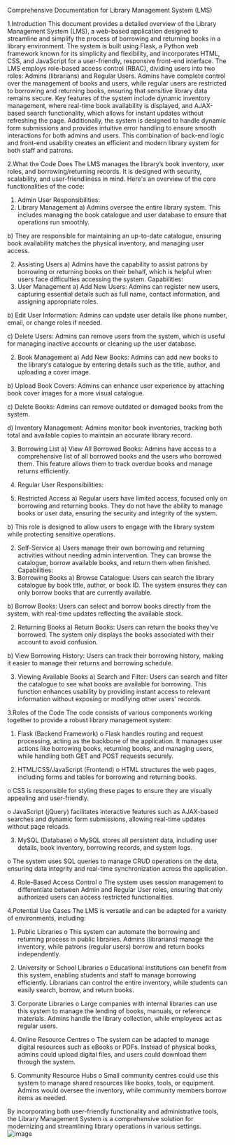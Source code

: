 Comprehensive Documentation for Library Management System (LMS)

1.Introduction
This document provides a detailed overview of the Library Management System (LMS), a web-based application designed to streamline and simplify the process of borrowing and returning books in a library environment. The system is built using Flask, a Python web framework known for its simplicity and flexibility, and incorporates HTML, CSS, and JavaScript for a user-friendly, responsive front-end interface.
The LMS employs role-based access control (RBAC), dividing users into two roles: Admins (librarians) and Regular Users. Admins have complete control over the management of books and users, while regular users are restricted to borrowing and returning books, ensuring that sensitive library data remains secure.
Key features of the system include dynamic inventory management, where real-time book availability is displayed, and AJAX-based search functionality, which allows for instant updates without refreshing the page. Additionally, the system is designed to handle dynamic form submissions and provides intuitive error handling to ensure smooth interactions for both admins and users. This combination of back-end logic and front-end usability creates an efficient and modern library system for both staff and patrons.

2.What the Code Does
The LMS manages the library’s book inventory, user roles, and borrowing/returning records. It is designed with security, scalability, and user-friendliness in mind. Here's an overview of the core functionalities of the code:


1.	 Admin User
Responsibilities:
1.	Library Management
a)	Admins oversee the entire library system. This includes managing the book catalogue and user database to ensure that operations run smoothly.

b)	They are responsible for maintaining an up-to-date catalogue, ensuring book availability matches the physical inventory, and managing user access.

2.	Assisting Users
a)	Admins have the capability to assist patrons by borrowing or returning books on their behalf, which is helpful when users face difficulties accessing the system.
Capabilities:
1.	User Management
a)	Add New Users: Admins can register new users, capturing essential details such as full name, contact information, and assigning appropriate roles.

b)	Edit User Information: Admins can update user details like phone number, email, or change roles if needed.

c)	Delete Users: Admins can remove users from the system, which is useful for managing inactive accounts or cleaning up the user database.



2.	Book Management
a)	Add New Books: Admins can add new books to the library’s catalogue by entering details such as the title, author, and uploading a cover image.

b)	Upload Book Covers: Admins can enhance user experience by attaching book cover images for a more visual catalogue.

c)	Delete Books: Admins can remove outdated or damaged books from the system.

d)	Inventory Management: Admins monitor book inventories, tracking both total and available copies to maintain an accurate library record.

3.	Borrowing List
a)	View All Borrowed Books: Admins have access to a comprehensive list of all borrowed books and the users who borrowed them. This feature allows them to track overdue books and manage returns efficiently.

2.	Regular User
Responsibilities:
1.	Restricted Access
a)	Regular users have limited access, focused only on borrowing and returning books. They do not have the ability to manage books or user data, ensuring the security and integrity of the system.

b)	This role is designed to allow users to engage with the library system while protecting sensitive operations.

2.	Self-Service
a)	Users manage their own borrowing and returning activities without needing admin intervention. They can browse the catalogue, borrow available books, and return them when finished.
Capabilities:
1.	Borrowing Books
a)	Browse Catalogue: Users can search the library catalogue by book title, author, or book ID. The system ensures they can only borrow books that are currently available.

b)	Borrow Books: Users can select and borrow books directly from the system, with real-time updates reflecting the available stock.



2.	Returning Books
a)	Return Books: Users can return the books they’ve borrowed. The system only displays the books associated with their account to avoid confusion.

b)	View Borrowing History: Users can track their borrowing history, making it easier to manage their returns and borrowing schedule.


3.	Viewing Available Books
a)	Search and Filter: Users can search and filter the catalogue to see what books are available for borrowing. This function enhances usability by providing instant access to relevant information without exposing or modifying other users' records.

3.Roles of the Code
The code consists of various components working together to provide a robust library management system:
1.	Flask (Backend Framework)
o	Flask handles routing and request processing, acting as the backbone of the application. It manages user actions like borrowing books, returning books, and managing users, while handling both GET and POST requests securely.

2.	HTML/CSS/JavaScript (Frontend)
o	HTML structures the web pages, including forms and tables for borrowing and returning books.

o	CSS is responsible for styling these pages to ensure they are visually appealing and user-friendly.

o	JavaScript (jQuery) facilitates interactive features such as AJAX-based searches and dynamic form submissions, allowing real-time updates without page reloads.

3.	MySQL (Database)
o	MySQL stores all persistent data, including user details, book inventory, borrowing records, and system logs.

o	The system uses SQL queries to manage CRUD operations on the data, ensuring data integrity and real-time synchronization across the application.

4.	Role-Based Access Control
o	The system uses session management to differentiate between Admin and Regular User roles, ensuring that only authorized users can access restricted functionalities.

4.Potential Use Cases
The LMS is versatile and can be adapted for a variety of environments, including:
1.	Public Libraries
o	This system can automate the borrowing and returning process in public libraries. Admins (librarians) manage the inventory, while patrons (regular users) borrow and return books independently.

2.	University or School Libraries
o	Educational institutions can benefit from this system, enabling students and staff to manage borrowing efficiently. Librarians can control the entire inventory, while students can easily search, borrow, and return books.

3.	Corporate Libraries
o	Large companies with internal libraries can use this system to manage the lending of books, manuals, or reference materials. Admins handle the library collection, while employees act as regular users.

4.	Online Resource Centres
o	The system can be adapted to manage digital resources such as eBooks or PDFs. Instead of physical books, admins could upload digital files, and users could download them through the system.

5.	Community Resource Hubs
o	Small community centres could use this system to manage shared resources like books, tools, or equipment. Admins would oversee the inventory, while community members borrow items as needed.

By incorporating both user-friendly functionality and administrative tools, the Library Management System is a comprehensive solution for modernizing and streamlining library operations in various settings.
![image](https://github.com/user-attachments/assets/71519ecb-0d6c-4bf4-bc51-46dfc7ecb9d0)
